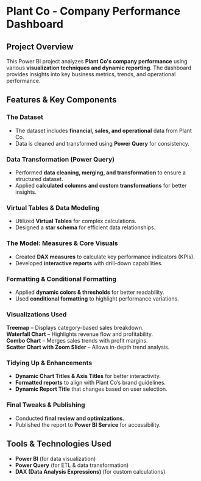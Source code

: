 
#  Plant Co - Company Performance Dashboard  

##  Project Overview  
This Power BI project analyzes **Plant Co's company performance** using various **visualization techniques and dynamic reporting**. The dashboard provides insights into key business metrics, trends, and operational performance.  

##  Features & Key Components  
### The Dataset  
- The dataset includes **financial, sales, and operational** data from Plant Co.  
- Data is cleaned and transformed using **Power Query** for consistency.  

###  Data Transformation (Power Query)  
- Performed **data cleaning, merging, and transformation** to ensure a structured dataset.  
- Applied **calculated columns and custom transformations** for better insights.  

###  Virtual Tables & Data Modeling  
- Utilized **Virtual Tables** for complex calculations.  
- Designed a **star schema** for efficient data relationships.  

###  The Model: Measures & Core Visuals  
- Created **DAX measures** to calculate key performance indicators (KPIs).  
- Developed **interactive reports** with drill-down capabilities.  

###  Formatting & Conditional Formatting  
- Applied **dynamic colors & thresholds** for better readability.  
- Used **conditional formatting** to highlight performance variations.  

###  Visualizations Used  
 **Treemap** – Displays category-based sales breakdown.  
 **Waterfall Chart** – Highlights revenue flow and profitability.  
 **Combo Chart** – Merges sales trends with profit margins.  
 **Scatter Chart with Zoom Slider** – Allows in-depth trend analysis.  

###  Tidying Up & Enhancements  
- **Dynamic Chart Titles & Axis Titles** for better interactivity.  
- **Formatted reports** to align with Plant Co’s brand guidelines.  
- **Dynamic Report Title** that changes based on user selection.  

###  Final Tweaks & Publishing  
- Conducted **final review and optimizations**.  
- Published the report to **Power BI Service** for accessibility.  

##  Tools & Technologies Used  
- **Power BI** (for data visualization)  
- **Power Query** (for ETL & data transformation)  
- **DAX (Data Analysis Expressions)** (for custom calculations)  


 
 
